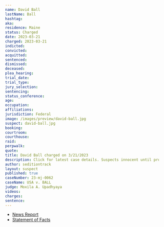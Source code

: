 ```yaml
---
name: David Ball
lastName: Ball
hashtag:
aka:
residence: Maine
status: Charged
date: 2023-03-21
charged: 2023-03-21
indicted:
convicted:
acquitted:
sentenced:
dismissed:
deceased:
plea_hearing:
trial_date:
trial_type:
jury_selection:
sentencing:
status_conference:
age:
occupation:
affiliations:
jurisdiction: Federal
image: /images/preview/david-ball.jpg
suspect: david-ball.jpg
booking:
courtroom:
courthouse:
raid:
perpwalk:
quote:
title: David Ball charged on 3/21/2023
description: Click for latest case details. Suspects innocent until proven guilty.
author: seditiontrack
layout: suspect
published: true
caseNumber: 23-mj-0062
caseName: USA v. BALL
judge: Moxila A. Upadhyaya
videos:
charges:
sentence:
---
```

- [News Report](https://www.mainepublic.org/courts-and-crime/2023-03-24/another-mainer-arrested-in-connection-with-capitol-riots)
- [Statement of Facts](https://storage.courtlistener.com/recap/gov.uscourts.dcd.253357/gov.uscourts.dcd.253357.1.1.pdf)
